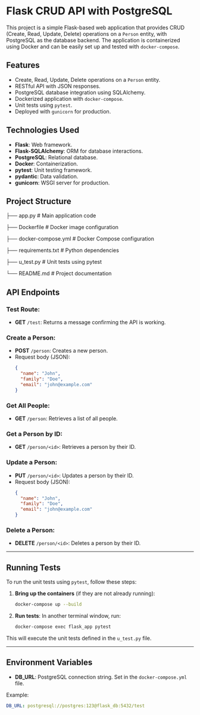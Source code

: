 # Flask CRUD API with PostgreSQL

This project is a simple Flask-based web application that provides CRUD (Create, Read, Update, Delete) operations on a `Person` entity, with PostgreSQL as the database backend. The application is containerized using Docker and can be easily set up and tested with `docker-compose`.

## Features
- Create, Read, Update, Delete operations on a `Person` entity.
- RESTful API with JSON responses.
- PostgreSQL database integration using SQLAlchemy.
- Dockerized application with `docker-compose`.
- Unit tests using `pytest`.
- Deployed with `gunicorn` for production.

## Technologies Used
- **Flask**: Web framework.
- **Flask-SQLAlchemy**: ORM for database interactions.
- **PostgreSQL**: Relational database.
- **Docker**: Containerization.
- **pytest**: Unit testing framework.
- **pydantic**: Data validation.
- **gunicorn**: WSGI server for production.

## Project Structure
├── app.py # Main application code

├── Dockerfile # Docker image configuration

├── docker-compose.yml # Docker Compose configuration

├── requirements.txt # Python dependencies

├── u_test.py # Unit tests using pytest

└── README.md # Project documentation

## API Endpoints

### Test Route:
- **GET** `/test`: Returns a message confirming the API is working.

### Create a Person:
- **POST** `/person`: Creates a new person.
- Request body (JSON):
    ```json
    {
      "name": "John",
      "family": "Doe",
      "email": "john@example.com"
    }
    ```

### Get All People:
- **GET** `/person`: Retrieves a list of all people.

### Get a Person by ID:
- **GET** `/person/<id>`: Retrieves a person by their ID.

### Update a Person:
- **PUT** `/person/<id>`: Updates a person by their ID.
- Request body (JSON):
    ```json
    {
      "name": "John",
      "family": "Doe",
      "email": "john@example.com"
    }
    ```

### Delete a Person:
- **DELETE** `/person/<id>`: Deletes a person by their ID.

---

## Running Tests

To run the unit tests using `pytest`, follow these steps:

1. **Bring up the containers** (if they are not already running):
    ```bash
    docker-compose up --build
    ```

2. **Run tests**:
    In another terminal window, run:
    ```bash
    docker-compose exec flask_app pytest
    ```

This will execute the unit tests defined in the `u_test.py` file.

---

## Environment Variables

- **DB_URL**: PostgreSQL connection string. Set in the `docker-compose.yml` file.

Example:
```yaml
DB_URL: postgresql://postgres:123@flask_db:5432/test

